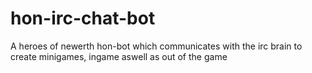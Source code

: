 hon-irc-chat-bot
================

A heroes of newerth hon-bot which communicates with the irc brain to create minigames, ingame aswell as out of the game
